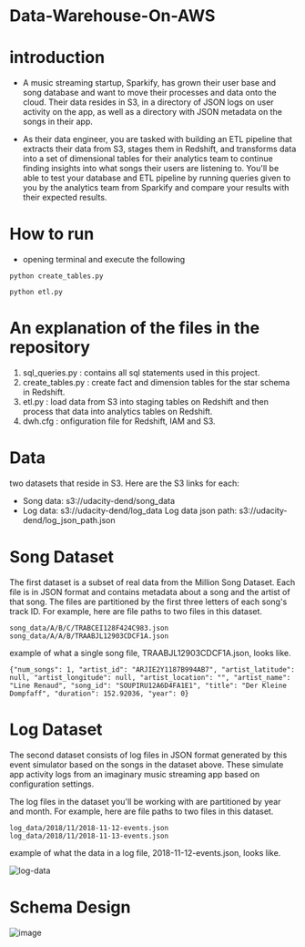 # Data-Warehouse-On-AWS

# introduction

- A music streaming startup, Sparkify, has grown their user base and song database and want to move their processes and data onto the cloud. Their data resides in S3, in a directory of JSON logs on user activity on the app, as well as a directory with JSON metadata on the songs in their app.

- As their data engineer, you are tasked with building an ETL pipeline that extracts their data from S3, stages them in Redshift, and transforms data into a set of dimensional tables for their analytics team to continue finding insights into what songs their users are listening to. You'll be able to test your database and ETL pipeline by running queries given to you by the analytics team from Sparkify and compare your results with their expected results.


# How to run 
- opening terminal and execute the following 
```
python create_tables.py
```
```
python etl.py
```



# An explanation of the files in the repository 
1. sql_queries.py : contains all sql statements used in this project. 
2. create_tables.py : create fact and dimension tables for the star schema in Redshift.
3. etl.py : load data from S3 into staging tables on Redshift and then process that data into analytics tables on Redshift.
4. dwh.cfg : onfiguration file for Redshift, IAM and S3.



# Data 
 two datasets that reside in S3. Here are the S3 links for each:
 
- Song data: s3://udacity-dend/song_data
- Log data: s3://udacity-dend/log_data
Log data json path: s3://udacity-dend/log_json_path.json




# Song Dataset

The first dataset is a subset of real data from the Million Song Dataset. Each file is in JSON format and contains metadata about a song and the artist of that song. The files are partitioned by the first three letters of each song's track ID. For example, here are file paths to two files in this dataset.
```
song_data/A/B/C/TRABCEI128F424C983.json
song_data/A/A/B/TRAABJL12903CDCF1A.json
```

example of what a single song file, TRAABJL12903CDCF1A.json, looks like.
```
{"num_songs": 1, "artist_id": "ARJIE2Y1187B994AB7", "artist_latitude": null, "artist_longitude": null, "artist_location": "", "artist_name": "Line Renaud", "song_id": "SOUPIRU12A6D4FA1E1", "title": "Der Kleine Dompfaff", "duration": 152.92036, "year": 0}
```

# Log Dataset

The second dataset consists of log files in JSON format generated by this event simulator based on the songs in the dataset above. These simulate app activity logs from an imaginary music streaming app based on configuration settings.

The log files in the dataset you'll be working with are partitioned by year and month. For example, here are file paths to two files in this dataset.
```
log_data/2018/11/2018-11-12-events.json
log_data/2018/11/2018-11-13-events.json
```

example of what the data in a log file, 2018-11-12-events.json, looks like.

![log-data](https://user-images.githubusercontent.com/87584678/215324957-64aba40e-0a75-49c7-a4c2-694387d12e3e.png)



# Schema Design

![image](https://user-images.githubusercontent.com/87584678/215327264-68d029f2-5c81-4cc1-b391-f674d9315790.png)

































